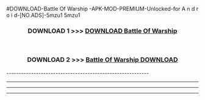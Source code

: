 #DOWNLOAD-Battle Of Warship -APK-MOD-PREMIUM-Unlocked-for A n d r o i d-[NO.ADS]-5mzu1 5mzu1 



<div align="center">

<h3>DOWNLOAD 1 >>> <a href="https://getmod2.web.app/?judul=Battle Of Warship ">DOWNLOAD Battle Of Warship </a></h3><br>

<h3>DOWNLOAD 2 >>> <a href="https://getmod2.web.app/?judul=Battle Of Warship ">Battle Of Warship  DOWNLOAD </a></h3>

</div>
----------------------------------------------------------

----------------------------------------------------------

----------------------------------------------------------

----------------------------------------------------------



